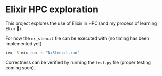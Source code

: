 # Elixir HPC exploration

This project explores the use of Elixir in HPC (and my process of
learning Elixir 🙂)

For now the `nx_stencil` file can be executed with (no timing has been
implemented yet)

```sh
iex -S mix run -e "NxStencil.run"
```

Correctness can be verified by running the `test.py` file (proper testing coming
soon).
